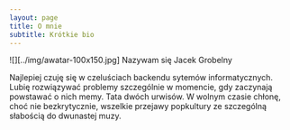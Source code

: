```yaml
---
layout: page
title: O mnie
subtitle: Krótkie bio
---
```

![][../img/awatar-100x150.jpg]
Nazywam się Jacek Grobelny

Najlepiej czuję się w czeluściach backendu sytemów informatycznych. Lubię rozwiązywać problemy szczególnie w momencie, gdy zaczynają powstawać o nich memy. Tata dwóch urwisów. W wolnym czasie chłonę, choć nie bezkrytycznie, wszelkie przejawy popkultury ze szczególną słabością do dwunastej muzy.
